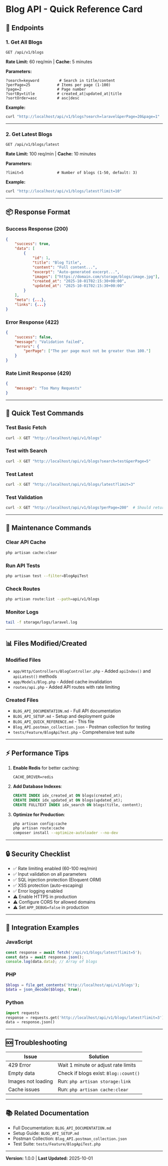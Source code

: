 # Blog API - Quick Reference Card

## 🔗 Endpoints

### 1. Get All Blogs
```
GET /api/v1/blogs
```
**Rate Limit:** 60 req/min | **Cache:** 5 minutes

**Parameters:**
```
?search=keyword         # Search in title/content
?perPage=25            # Items per page (1-100)
?page=2                # Page number
?sortBy=title          # created_at|updated_at|title
?sortOrder=asc         # asc|desc
```

**Example:**
```bash
curl "http://localhost/api/v1/blogs?search=laravel&perPage=20&page=1"
```

---

### 2. Get Latest Blogs
```
GET /api/v1/blogs/latest
```
**Rate Limit:** 100 req/min | **Cache:** 10 minutes

**Parameters:**
```
?limit=5               # Number of blogs (1-50, default: 3)
```

**Example:**
```bash
curl "http://localhost/api/v1/blogs/latest?limit=10"
```

---

## 📦 Response Format

### Success Response (200)
```json
{
    "success": true,
    "data": [
        {
            "id": 1,
            "title": "Blog Title",
            "content": "Full content...",
            "excerpt": "Auto-generated excerpt...",
            "images": ["https://domain.com/storage/blogs/image.jpg"],
            "created_at": "2025-10-01T02:15:30+00:00",
            "updated_at": "2025-10-01T02:15:30+00:00"
        }
    ],
    "meta": {...},
    "links": {...}
}
```

### Error Response (422)
```json
{
    "success": false,
    "message": "Validation failed",
    "errors": {
        "perPage": ["The per page must not be greater than 100."]
    }
}
```

### Rate Limit Response (429)
```json
{
    "message": "Too Many Requests"
}
```

---

## 🧪 Quick Test Commands

### Test Basic Fetch
```bash
curl -X GET "http://localhost/api/v1/blogs"
```

### Test with Search
```bash
curl -X GET "http://localhost/api/v1/blogs?search=test&perPage=5"
```

### Test Latest
```bash
curl -X GET "http://localhost/api/v1/blogs/latest?limit=3"
```

### Test Validation
```bash
curl -X GET "http://localhost/api/v1/blogs?perPage=200"  # Should return 422
```

---

## 🔧 Maintenance Commands

### Clear API Cache
```bash
php artisan cache:clear
```

### Run API Tests
```bash
php artisan test --filter=BlogApiTest
```

### Check Routes
```bash
php artisan route:list --path=api/v1/blogs
```

### Monitor Logs
```bash
tail -f storage/logs/laravel.log
```

---

## 📊 Files Modified/Created

### Modified Files
- `app/Http/Controllers/BlogController.php` - Added `apiIndex()` and `apiLatest()` methods
- `app/Models/Blog.php` - Added cache invalidation
- `routes/api.php` - Added API routes with rate limiting

### Created Files
- `BLOG_API_DOCUMENTATION.md` - Full API documentation
- `BLOG_API_SETUP.md` - Setup and deployment guide
- `BLOG_API_QUICK_REFERENCE.md` - This file
- `Blog_API.postman_collection.json` - Postman collection for testing
- `tests/Feature/BlogApiTest.php` - Comprehensive test suite

---

## ⚡ Performance Tips

1. **Enable Redis** for better caching:
   ```env
   CACHE_DRIVER=redis
   ```

2. **Add Database Indexes**:
   ```sql
   CREATE INDEX idx_created_at ON blogs(created_at);
   CREATE INDEX idx_updated_at ON blogs(updated_at);
   CREATE FULLTEXT INDEX idx_search ON blogs(title, content);
   ```

3. **Optimize for Production**:
   ```bash
   php artisan config:cache
   php artisan route:cache
   composer install --optimize-autoloader --no-dev
   ```

---

## 🔒 Security Checklist

- ✅ Rate limiting enabled (60-100 req/min)
- ✅ Input validation on all parameters
- ✅ SQL injection protection (Eloquent ORM)
- ✅ XSS protection (auto-escaping)
- ✅ Error logging enabled
- ⚠️ Enable HTTPS in production
- ⚠️ Configure CORS for allowed domains
- ⚠️ Set `APP_DEBUG=false` in production

---

## 📱 Integration Examples

### JavaScript
```javascript
const response = await fetch('/api/v1/blogs/latest?limit=5');
const data = await response.json();
console.log(data.data); // Array of blogs
```

### PHP
```php
$blogs = file_get_contents('http://localhost/api/v1/blogs');
$data = json_decode($blogs, true);
```

### Python
```python
import requests
response = requests.get('http://localhost/api/v1/blogs/latest?limit=3')
data = response.json()
```

---

## 🆘 Troubleshooting

| Issue | Solution |
|-------|----------|
| 429 Error | Wait 1 minute or adjust rate limits |
| Empty data | Check if blogs exist: `Blog::count()` |
| Images not loading | Run: `php artisan storage:link` |
| Cache issues | Run: `php artisan cache:clear` |

---

## 📚 Related Documentation

- Full Documentation: `BLOG_API_DOCUMENTATION.md`
- Setup Guide: `BLOG_API_SETUP.md`
- Postman Collection: `Blog_API.postman_collection.json`
- Test Suite: `tests/Feature/BlogApiTest.php`

---

**Version:** 1.0.0 | **Last Updated:** 2025-10-01
